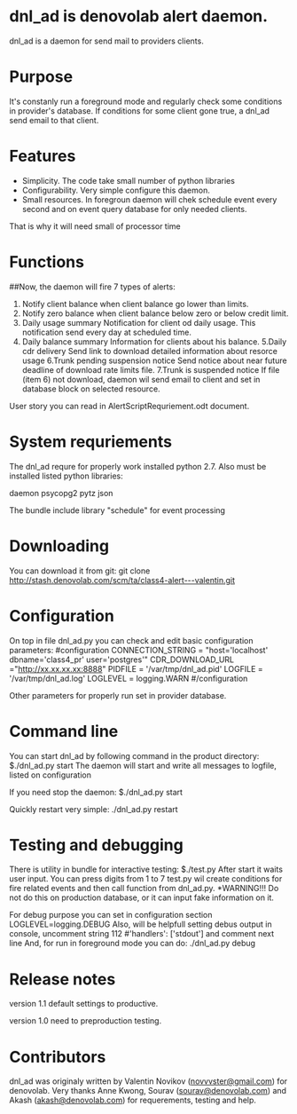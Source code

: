# dnl_ad is denovolab alert daemon.

dnl_ad is a daemon for send mail to providers clients.

# Purpose

It's constanly run a foreground mode and regularly check some conditions in provider's database.
If conditions for some client gone true, a dnl_ad send email to  that client.

# Features

* Simplicity.  The code take small number of python libraries
* Configurability. Very simple configure this daemon.
* Small resources. In foregroun daemon will chek schedule event every second and on event query database for only needed clients.

That is why it will need small of processor time

# Functions

##Now, the daemon will fire 7 types of alerts:
1. Notify client balance
when client balance go lower than limits.
2. Notify zero balance
when client balance below zero or below credit limit.
3. Daily usage summary
Notification for client od daily usage.
This notification send every day at scheduled time.
4. Daily balance summary
Information for clients about his balance.
5.Daily cdr delivery
Send link to download detailed information about resorce usage
6.Trunk pending suspension notice
Send notice about near future deadline of download rate limits file. 
7.Trunk is suspended notice
If file (item 6) not download, daemon wil send email to client and set in database block on selected resource.

User story you can read in AlertScriptRequriement.odt  document.

# System requriements
The dnl_ad requre for properly work installed python 2.7.
Also must be installed listed python libraries:

daemon
psycopg2
pytz
json

The bundle include library "schedule" for event processing


# Downloading

You can download it from git:
git clone http://stash.denovolab.com/scm/ta/class4-alert---valentin.git   

# Configuration

On top in file dnl_ad.py you can check and edit basic configuration parameters:
\#configuration
CONNECTION_STRING = "host='localhost' dbname='class4_pr' user='postgres'"
CDR_DOWNLOAD_URL ="http://xx.xx.xx.xx:8888"
PIDFILE = '/var/tmp/dnl_ad.pid'
LOGFILE = '/var/tmp/dnl_ad.log'
LOGLEVEL = logging.WARN
\#/configuration

Other parameters for properly run set in provider database.

# Command line

You can start dnl_ad  by following command in the product directory:
$./dnl_ad.py start
The daemon will start and write all messages to logfile, listed on configuration

If you need stop the daemon:
$./dnl_ad.py start

Quickly restart very simple:
./dnl_ad.py restart

# Testing and debugging

There is utility in bundle for interactive testing:
$./test.py
After start it waits user input.
You can press digits from 1 to 7
test.py wil create conditions for fire related events and then call function from dnl_ad.py.
*WARNING!!! Do not do this on production  database, or it can input fake information on it.

For debug purpose you can set in configuration section 
LOGLEVEL=logging.DEBUG 
Also, will be helpfull setting debus output in console, uncomment string 112
\#'handlers': ['stdout'] and comment next line
And, for run in foreground mode you can do:
./dnl_ad.py debug
 
# Release notes

version 1.1  default settings to productive.

version 1.0  need to preproduction  testing.

# Contributors

dnl_ad was originaly written by Valentin Novikov (novvvster@gmail.com) for denovolab.
Very thanks Anne Kwong, Sourav (sourav@denovolab.com) and Akash (akash@denovolab.com) for requerements, testing and help.

